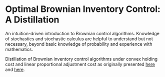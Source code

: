 # Optimal Brownian Inventory Control: A Distillation

An intuition-driven introduction to Brownian control algorithms. Knowledge of stochastics and stochastic calculus are helpful to understand but not necessary, beyond basic knowledge of probability and experience with mathematics.

Distillation of Brownian inventory control algorithms under convex holding cost and linear proportional adjustment cost as originally presented [here](http://arxiv.org/abs/1110.2831) and [here](https://arxiv.org/abs/1110.6572).
